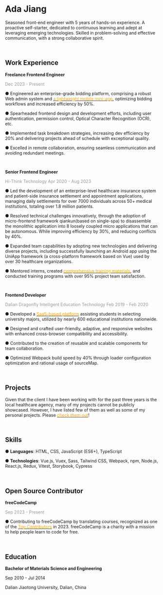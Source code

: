 # Ada Jiang

Seasoned front-end engineer with 5 years of hands-on experience. A proactive self-starter, dedicated to continuous learning and adept at leveraging emerging technologies. Skilled in problem-solving and effective communication, with a strong collaborative spirit.

&nbsp;

## Work Experience

**Freelance Frontend Engineer**

<font color="#999">Dec 2023 - Present</font>

● Engineered an enterprise-grade bidding platform, comprising a robust Web admin system and [<font color="orange">a lightweight mobile mini-app</font>](/projectTemplate?ct=project&tab=working-project&id=1), optimizing bidding workflows and increased efficiency by 50%.

● Spearheaded frontend design and development efforts, including user authentication, permission control, Optical Character Recognition (OCR), etc.

● Implemented task breakdown strategies, increasing dev efficiency by 20% and delivering projects ahead of schedule with exceptional quality.

● Excelled in remote collaboration, ensuring seamless communication and avoiding redundant meetings.

&nbsp;

**Senior Frontend Engineer**

<font color="#999">Hi-Think Technology</font>
<font color="#999">Apr 2020 - Aug 2023</font>

● Led the development of an enterprise-level healthcare insurance system and patient-side insurance settlement and appointment applications, managing daily settlements for over 7000 individuals across 50+ medical institutions, totaling over 1.8 million patients.

● Resolved technical challenges innovatively, through the adoption of micro-frontend framework qiankun(based on single-spa) to disassemble the monolithic application into 8 loosely coupled micro applications that can be autonomous. While improving efficiency by 30%, and reducing conflicts by 40%.

● Expanded team capabilities by adopting new technologies and delivering diverse projects, including successfully launching an Android app using the UniApp framework (a cross-platform framework based on Vue) used by over 30 healthcare organizations.

● Mentored interns, created [<font color="orange">comprehensive training materials</font>](https://ada-frontend-note.netlify.app/), and conducted training programs with over 95% project team satisfaction.

&nbsp;

**Frontend Developer**

<font color="#999">Dalian Dragonfly Intelligent Education Technology</font>
<font color="#999">Feb 2019 - Feb 2020</font>

● Developed a [<font color="orange">SaaS-based platform</font>](https://www.qingtingzy.com/) assisting students in selecting university majors, utilized by nearly 600 educational institutions nationwide.

● Designed and crafted user-friendly, adaptive, and responsive websites with enhanced cross-browser compatibility and accessibility.

● Contributed to the creation of reusable and scalable components for team collaboration.

● Optimized Webpack build speed by 40% through loader configuration optimization and rational usage of sourceMap.

&nbsp;

## Projects
Given that the client I have been working with for the past three years is the local healthcare agency, many of my projects cannot be publicly showcased. However, I have listed few of them as well as some of my personal projects.
Please [<font color="orange">check them out</font>](/project)! 

&nbsp;

## Skills

● **Languages**: HTML, CSS, JavaScript (ES6+), TypeScript

● **Technologies**: Vue.js, Vuex, Sass, Tailwind CSS, Webpack, npm, Node.js, React.js, Redux, Vitest, Storybook, Cypress

&nbsp;

## Open Source Contributor

**freeCodeCamp**

<font color="#999">Sep 2023 - Present</font>


● Contributing to freeCodeCamp by translating courses, recognized as one of the [<font color="orange">Top Contributors</font>](https://www.freecodecamp.org/news/top-open-source-contributors-2023/) in 2023. freeCodeCamp is a charity with a mission to help people learn to code for free.

&nbsp;

## Education

**Bachelor of Materials Science and Engineering**

Sep 2010 - Jul 2014

Dalian Jiaotong University, Dalian, China